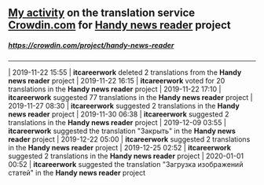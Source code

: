 ## [My activity](https://crowdin.com/profile/itcareerwork/activity "My profile") on the translation service [Crowdin.com](https://crowdin.com "crowdin.com") for [Handy news reader](https://crowdin.com/project/handy-news-reader "Handy news reader Crowdin") project
##### <https://crowdin.com/project/handy-news-reader>
***
| 2019-11-22 15:55 | **itcareerwork** deleted 2 translations from the **Handy news reader** project
| 2019-11-22 16:15 | **itcareerwork** voted for 20 translations in the **Handy news reader** project
| 2019-11-22 17:10 | **itcareerwork** suggested 77 translations in the **Handy news reader** project
| 2019-11-27 08:30 | **itcareerwork** suggested 2 translations in the **Handy news reader** project
| 2019-11-30 06:38 | **itcareerwork** suggested 2 translations in the **Handy news reader** project
| 2019-12-09 03:55 | **itcareerwork** suggested the translation "Закрыть" in the **Handy news reader** project
| 2019-12-22 05:00 | **itcareerwork** suggested 2 translations in the **Handy news reader** project
| 2019-12-25 02:52 | **itcareerwork** suggested 2 translations in the **Handy news reader** project
| 2020-01-01 00:52 | **itcareerwork** suggested the translation "Загрузка изображений статей" in the **Handy news reader** project

